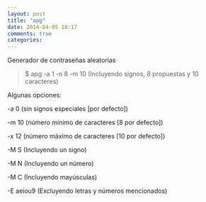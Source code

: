 ```yaml
---
layout: post
title: "apg"
date: 2014-04-05 18:17
comments: true
categories: 
---
```

Generador de contraseñas aleatorias

>$ apg -a 1 -n 8 -m 10 (Incluyendo signos, 8 propuestas y 10 caracteres)

Algunas opciones:

-a 0  (sin signos especiales [por defecto])

-m 10 (número mínimo de caracteres [8 por defecto])

-x 12 (número máximo de caracteres [10 por defecto])

-M S  (Incluyendo un signo)

-M N  (Incluyendo un número)

-M C  (Incluyendo mayúsculas)

-E aeiou9 (Excluyendo letras y números mencionados)

